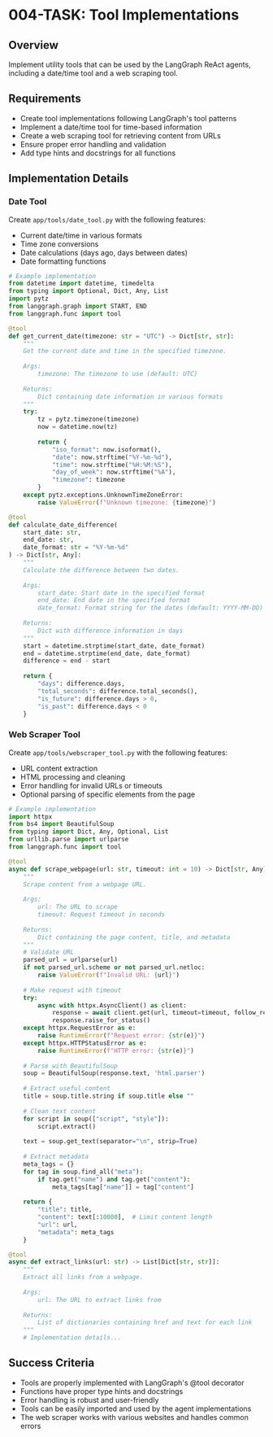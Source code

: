 # 004-TASK: Tool Implementations

## Overview
Implement utility tools that can be used by the LangGraph ReAct agents, including a date/time tool and a web scraping tool.

## Requirements
- Create tool implementations following LangGraph's tool patterns
- Implement a date/time tool for time-based information
- Create a web scraping tool for retrieving content from URLs
- Ensure proper error handling and validation
- Add type hints and docstrings for all functions

## Implementation Details

### Date Tool
Create `app/tools/date_tool.py` with the following features:
- Current date/time in various formats
- Time zone conversions
- Date calculations (days ago, days between dates)
- Date formatting functions

```python
# Example implementation
from datetime import datetime, timedelta
from typing import Optional, Dict, Any, List
import pytz
from langgraph.graph import START, END
from langgraph.func import tool

@tool
def get_current_date(timezone: str = "UTC") -> Dict[str, str]:
    """
    Get the current date and time in the specified timezone.
    
    Args:
        timezone: The timezone to use (default: UTC)
        
    Returns:
        Dict containing date information in various formats
    """
    try:
        tz = pytz.timezone(timezone)
        now = datetime.now(tz)
        
        return {
            "iso_format": now.isoformat(),
            "date": now.strftime("%Y-%m-%d"),
            "time": now.strftime("%H:%M:%S"),
            "day_of_week": now.strftime("%A"),
            "timezone": timezone
        }
    except pytz.exceptions.UnknownTimeZoneError:
        raise ValueError(f"Unknown timezone: {timezone}")

@tool
def calculate_date_difference(
    start_date: str, 
    end_date: str, 
    date_format: str = "%Y-%m-%d"
) -> Dict[str, Any]:
    """
    Calculate the difference between two dates.
    
    Args:
        start_date: Start date in the specified format
        end_date: End date in the specified format
        date_format: Format string for the dates (default: YYYY-MM-DD)
        
    Returns:
        Dict with difference information in days
    """
    start = datetime.strptime(start_date, date_format)
    end = datetime.strptime(end_date, date_format)
    difference = end - start
    
    return {
        "days": difference.days,
        "total_seconds": difference.total_seconds(),
        "is_future": difference.days > 0,
        "is_past": difference.days < 0
    }
```

### Web Scraper Tool
Create `app/tools/webscraper_tool.py` with the following features:
- URL content extraction
- HTML processing and cleaning
- Error handling for invalid URLs or timeouts
- Optional parsing of specific elements from the page

```python
# Example implementation
import httpx
from bs4 import BeautifulSoup
from typing import Dict, Any, Optional, List
from urllib.parse import urlparse
from langgraph.func import tool

@tool
async def scrape_webpage(url: str, timeout: int = 10) -> Dict[str, Any]:
    """
    Scrape content from a webpage URL.
    
    Args:
        url: The URL to scrape
        timeout: Request timeout in seconds
        
    Returns:
        Dict containing the page content, title, and metadata
    """
    # Validate URL
    parsed_url = urlparse(url)
    if not parsed_url.scheme or not parsed_url.netloc:
        raise ValueError(f"Invalid URL: {url}")
    
    # Make request with timeout
    try:
        async with httpx.AsyncClient() as client:
            response = await client.get(url, timeout=timeout, follow_redirects=True)
            response.raise_for_status()
    except httpx.RequestError as e:
        raise RuntimeError(f"Request error: {str(e)}")
    except httpx.HTTPStatusError as e:
        raise RuntimeError(f"HTTP error: {str(e)}")
    
    # Parse with BeautifulSoup
    soup = BeautifulSoup(response.text, 'html.parser')
    
    # Extract useful content
    title = soup.title.string if soup.title else ""
    
    # Clean text content
    for script in soup(["script", "style"]):
        script.extract()
    
    text = soup.get_text(separator="\n", strip=True)
    
    # Extract metadata
    meta_tags = {}
    for tag in soup.find_all("meta"):
        if tag.get("name") and tag.get("content"):
            meta_tags[tag["name"]] = tag["content"]
    
    return {
        "title": title,
        "content": text[:10000],  # Limit content length
        "url": url,
        "metadata": meta_tags
    }

@tool
async def extract_links(url: str) -> List[Dict[str, str]]:
    """
    Extract all links from a webpage.
    
    Args:
        url: The URL to extract links from
        
    Returns:
        List of dictionaries containing href and text for each link
    """
    # Implementation details...
```

## Success Criteria
- Tools are properly implemented with LangGraph's @tool decorator
- Functions have proper type hints and docstrings
- Error handling is robust and user-friendly
- Tools can be easily imported and used by the agent implementations
- The web scraper works with various websites and handles common errors
